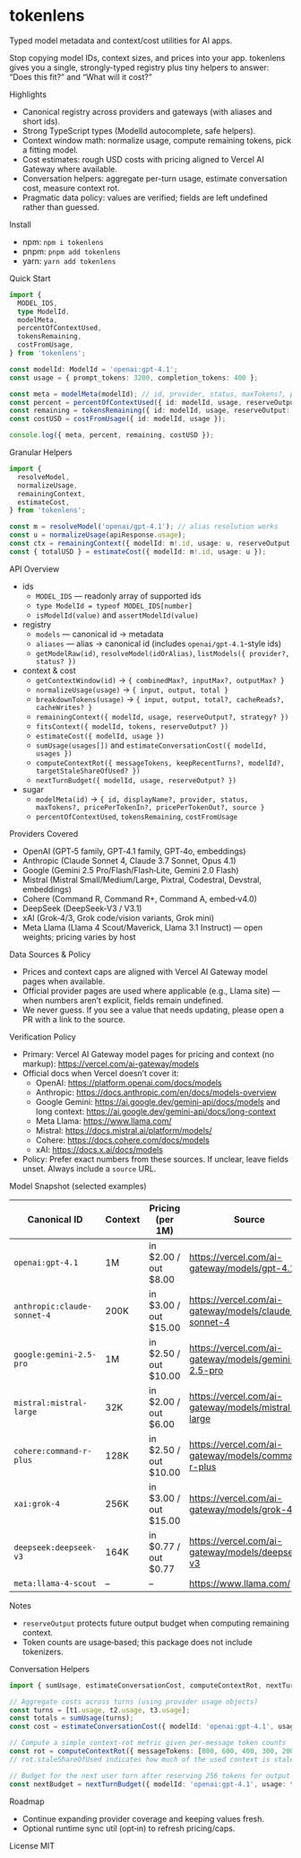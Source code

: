 tokenlens
========

Typed model metadata and context/cost utilities for AI apps.

Stop copying model IDs, context sizes, and prices into your app. tokenlens gives you a single, strongly-typed registry plus tiny helpers to answer: “Does this fit?” and “What will it cost?”

Highlights
- Canonical registry across providers and gateways (with aliases and short ids).
- Strong TypeScript types (ModelId autocomplete, safe helpers).
- Context window math: normalize usage, compute remaining tokens, pick a fitting model.
- Cost estimates: rough USD costs with pricing aligned to Vercel AI Gateway where available.
- Conversation helpers: aggregate per-turn usage, estimate conversation cost, measure context rot.
- Pragmatic data policy: values are verified; fields are left undefined rather than guessed.

Install
- npm: `npm i tokenlens`
- pnpm: `pnpm add tokenlens`
- yarn: `yarn add tokenlens`

Quick Start
```ts
import {
  MODEL_IDS,
  type ModelId,
  modelMeta,
  percentOfContextUsed,
  tokensRemaining,
  costFromUsage,
} from 'tokenlens';

const modelId: ModelId = 'openai:gpt-4.1';
const usage = { prompt_tokens: 3200, completion_tokens: 400 };

const meta = modelMeta(modelId); // id, provider, status, maxTokens?, pricePerTokenIn?, ...
const percent = percentOfContextUsed({ id: modelId, usage, reserveOutput: 256 });
const remaining = tokensRemaining({ id: modelId, usage, reserveOutput: 256 });
const costUSD = costFromUsage({ id: modelId, usage });

console.log({ meta, percent, remaining, costUSD });
```

Granular Helpers
```ts
import {
  resolveModel,
  normalizeUsage,
  remainingContext,
  estimateCost,
} from 'tokenlens';

const m = resolveModel('openai/gpt-4.1'); // alias resolution works
const u = normalizeUsage(apiResponse.usage);
const ctx = remainingContext({ modelId: m!.id, usage: u, reserveOutput: 256 });
const { totalUSD } = estimateCost({ modelId: m!.id, usage: u });
```

API Overview
- ids
  - `MODEL_IDS` — readonly array of supported ids
  - `type ModelId = typeof MODEL_IDS[number]`
  - `isModelId(value)` and `assertModelId(value)`
- registry
  - `models` — canonical id → metadata
  - `aliases` — alias → canonical id (includes `openai/gpt-4.1`-style ids)
  - `getModelRaw(id)`, `resolveModel(idOrAlias)`, `listModels({ provider?, status? })`
- context & cost
  - `getContextWindow(id)` → `{ combinedMax?, inputMax?, outputMax? }`
  - `normalizeUsage(usage)` → `{ input, output, total }`
  - `breakdownTokens(usage)` → `{ input, output, total?, cacheReads?, cacheWrites? }`
  - `remainingContext({ modelId, usage, reserveOutput?, strategy? })`
  - `fitsContext({ modelId, tokens, reserveOutput? })`
  - `estimateCost({ modelId, usage })`
  - `sumUsage(usages[])` and `estimateConversationCost({ modelId, usages })`
  - `computeContextRot({ messageTokens, keepRecentTurns?, modelId?, targetStaleShareOfUsed? })`
  - `nextTurnBudget({ modelId, usage, reserveOutput? })`
- sugar
  - `modelMeta(id)` → `{ id, displayName?, provider, status, maxTokens?, pricePerTokenIn?, pricePerTokenOut?, source }`
  - `percentOfContextUsed`, `tokensRemaining`, `costFromUsage`

Providers Covered
- OpenAI (GPT‑5 family, GPT‑4.1 family, GPT‑4o, embeddings)
- Anthropic (Claude Sonnet 4, Claude 3.7 Sonnet, Opus 4.1)
- Google (Gemini 2.5 Pro/Flash/Flash‑Lite, Gemini 2.0 Flash)
- Mistral (Mistral Small/Medium/Large, Pixtral, Codestral, Devstral, embeddings)
- Cohere (Command R, Command R+, Command A, embed‑v4.0)
- DeepSeek (DeepSeek‑V3 / V3.1)
- xAI (Grok‑4/3, Grok code/vision variants, Grok mini)
- Meta Llama (Llama 4 Scout/Maverick, Llama 3.1 Instruct) — open weights; pricing varies by host

Data Sources & Policy
- Prices and context caps are aligned with Vercel AI Gateway model pages when available.
- Official provider pages are used where applicable (e.g., Llama site) — when numbers aren’t explicit, fields remain undefined.
- We never guess. If you see a value that needs updating, please open a PR with a link to the source.

Verification Policy
- Primary: Vercel AI Gateway model pages for pricing and context (no markup): https://vercel.com/ai-gateway/models
- Official docs when Vercel doesn’t cover it:
  - OpenAI: https://platform.openai.com/docs/models
  - Anthropic: https://docs.anthropic.com/en/docs/models-overview
  - Google Gemini: https://ai.google.dev/gemini-api/docs/models and long context: https://ai.google.dev/gemini-api/docs/long-context
  - Meta Llama: https://www.llama.com/
  - Mistral: https://docs.mistral.ai/platform/models/
  - Cohere: https://docs.cohere.com/docs/models
  - xAI: https://docs.x.ai/docs/models
- Policy: Prefer exact numbers from these sources. If unclear, leave fields unset. Always include a `source` URL.

Model Snapshot (selected examples)

| Canonical ID                | Context | Pricing (per 1M)      | Source                                               |
| --------------------------- | ------- | --------------------- | ---------------------------------------------------- |
| `openai:gpt-4.1`            | 1M      | in $2.00 / out $8.00  | https://vercel.com/ai-gateway/models/gpt-4.1         |
| `anthropic:claude-sonnet-4` | 200K    | in $3.00 / out $15.00 | https://vercel.com/ai-gateway/models/claude-sonnet-4 |
| `google:gemini-2.5-pro`     | 1M      | in $2.50 / out $10.00 | https://vercel.com/ai-gateway/models/gemini-2.5-pro  |
| `mistral:mistral-large`     | 32K     | in $2.00 / out $6.00  | https://vercel.com/ai-gateway/models/mistral-large   |
| `cohere:command-r-plus`     | 128K    | in $2.50 / out $10.00 | https://vercel.com/ai-gateway/models/command-r-plus  |
| `xai:grok-4`                | 256K    | in $3.00 / out $15.00 | https://vercel.com/ai-gateway/models/grok-4          |
| `deepseek:deepseek-v3`      | 164K    | in $0.77 / out $0.77  | https://vercel.com/ai-gateway/models/deepseek-v3     |
| `meta:llama-4-scout`        | –       | –                     | https://www.llama.com/                               |

Notes
- `reserveOutput` protects future output budget when computing remaining context.
- Token counts are usage‑based; this package does not include tokenizers.

Conversation Helpers
```ts
import { sumUsage, estimateConversationCost, computeContextRot, nextTurnBudget } from 'tokenlens';

// Aggregate costs across turns (using provider usage objects)
const turns = [t1.usage, t2.usage, t3.usage];
const totals = sumUsage(turns);
const cost = estimateConversationCost({ modelId: 'openai:gpt-4.1', usages: turns });

// Compute a simple context-rot metric given per-message token counts
const rot = computeContextRot({ messageTokens: [800, 600, 400, 300, 200], keepRecentTurns: 2, modelId: 'openai:gpt-4.1' });
// rot.staleShareOfUsed indicates how much of the used context is stale (0..1)

// Budget for the next user turn after reserving 256 tokens for output
const nextBudget = nextTurnBudget({ modelId: 'openai:gpt-4.1', usage: totals, reserveOutput: 256 });
```

Roadmap
- Continue expanding provider coverage and keeping values fresh.
- Optional runtime sync util (opt‑in) to refresh pricing/caps.

License
MIT

